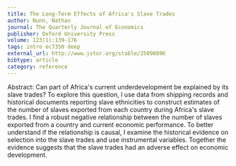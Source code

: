 ```yaml
---
title: The Long-Term Effects of Africa's Slave Trades
author: Nunn, Nathan
journal: The Quarterly Journal of Economics
publisher: Oxford University Press
volume: 123(1):139-176
tags: intro ec7350 deep
external_url: http://www.jstor.org/stable/25098896
bibtype: article
category: reference
---
```

Abstract: Can part of Africa's current underdevelopment be explained by its slave trades? To explore this question, I use data from shipping records and historical documents reporting slave ethnicities to construct estimates of the number of slaves exported from each country during Africa's slave trades. I find a robust negative relationship between the number of slaves exported from a country and current economic performance. To better understand if the relationship is causal, I examine the historical evidence on selection into the slave trades and use instrumental variables. Together the evidence suggests that the slave trades had an adverse effect on economic development.
